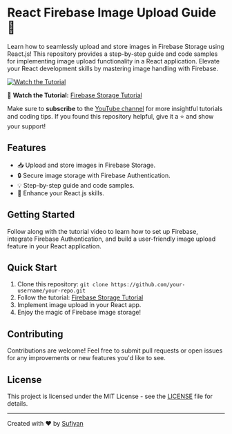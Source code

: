 # React Firebase Image Upload Guide 📸

Learn how to seamlessly upload and store images in Firebase Storage using React.js! This repository provides a step-by-step guide and code samples for implementing image upload functionality in a React application. Elevate your React development skills by mastering image handling with Firebase.

[![Watch the Tutorial](https://img.youtube.com/vi/PVYL10W2XAA/0.jpg)](https://www.youtube.com/watch?v=PVYL10W2XAA)

🎥 **Watch the Tutorial:** [Firebase Storage Tutorial](https://www.youtube.com/watch?v=PVYL10W2XAA)

Make sure to **subscribe** to the [YouTube channel](https://www.youtube.com/channel/UCXxTsb43Mr0g5zBN_88AzhA) for more insightful tutorials and coding tips. If you found this repository helpful, give it a ⭐️ and show your support!

## Features

- 📥 Upload and store images in Firebase Storage.
- 🔒 Secure image storage with Firebase Authentication.
- 💡 Step-by-step guide and code samples.
- 🌈 Enhance your React.js skills.

## Getting Started

Follow along with the tutorial video to learn how to set up Firebase, integrate Firebase Authentication, and build a user-friendly image upload feature in your React application.

## Quick Start

1. Clone this repository: `git clone https://github.com/your-username/your-repo.git`
2. Follow the tutorial: [Firebase Storage Tutorial](https://www.youtube.com/watch?v=PVYL10W2XAA)
3. Implement image upload in your React app.
4. Enjoy the magic of Firebase image storage!

## Contributing

Contributions are welcome! Feel free to submit pull requests or open issues for any improvements or new features you'd like to see.

## License

This project is licensed under the MIT License - see the [LICENSE](LICENSE) file for details.

---

Created with ❤️ by [Sufiyan](https://github.com/sufiyan2401)
